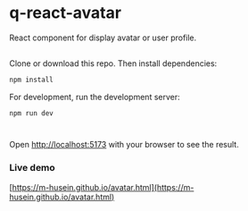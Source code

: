 # q-react-avatar

React component for display avatar or user profile.

## 

Clone or download this repo.
Then install dependencies:

```bash
npm install
```

For development, run the development server:

```bash
npm run dev
```

#

Open [http://localhost:5173](http://localhost:5173) with your browser to see the result.

### Live demo

[https://m-husein.github.io/avatar.html](https://m-husein.github.io/avatar.html)
